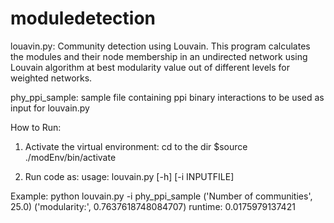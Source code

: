 # moduledetection

louavin.py:
Community detection using Louvain. This program calculates the modules and their node membership in an undirected network using Louvain algorithm at best modularity value out of different levels for weighted networks.

phy_ppi_sample: sample file containing ppi binary interactions to be used as input for louvain.py


How to Run:
1) Activate the virtual environment:
cd to the dir
$source ./modEnv/bin/activate

2) Run code as:
usage: louvain.py [-h] [-i INPUTFILE]

Example:
python louvain.py -i phy_ppi_sample 
('Number of communities', 25.0)
('modularity:', 0.7637618748084707)
runtime: 0.0175979137421

